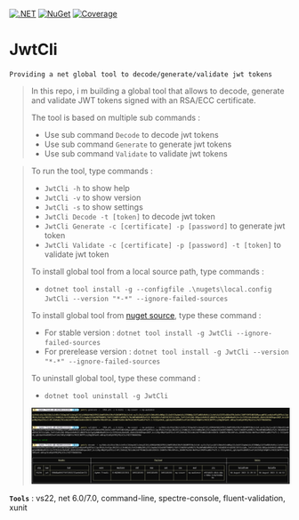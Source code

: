 [![.NET](https://github.com/aimenux/JwtCli/actions/workflows/ci.yml/badge.svg?branch=main)](https://github.com/aimenux/JwtCli/actions/workflows/ci.yml)
[![NuGet](https://img.shields.io/nuget/v/JwtCli)](https://www.nuget.org/packages/JwtCli/)
[![Coverage](https://sonarcloud.io/api/project_badges/measure?project=JwtCli-Key&metric=coverage)](https://sonarcloud.io/summary/new_code?id=JwtCli-Key)

# JwtCli
```
Providing a net global tool to decode/generate/validate jwt tokens
```

> In this repo, i m building a global tool that allows to decode, generate and validate JWT tokens signed with an RSA/ECC certificate.
>
> The tool is based on multiple sub commands :
> - Use sub command `Decode` to decode jwt tokens
> - Use sub command `Generate` to generate jwt tokens
> - Use sub command `Validate` to validate jwt tokens

>
> To run the tool, type commands :
> - `JwtCli -h` to show help
> - `JwtCli -v` to show version
> - `JwtCli -s` to show settings
> - `JwtCli Decode -t [token]` to decode jwt token
> - `JwtCli Generate -c [certificate] -p [password]` to generate jwt token
> - `JwtCli Validate -c [certificate] -p [password] -t [token]` to validate jwt token
>
>
> To install global tool from a local source path, type commands :
> - `dotnet tool install -g --configfile .\nugets\local.config JwtCli --version "*-*" --ignore-failed-sources`
>
> To install global tool from [nuget source](https://www.nuget.org/packages/JwtCli), type these command :
> - For stable version : `dotnet tool install -g JwtCli --ignore-failed-sources`
> - For prerelease version : `dotnet tool install -g JwtCli --version "*-*" --ignore-failed-sources`
>
> To uninstall global tool, type these command :
> - `dotnet tool uninstall -g JwtCli`
>
> 
> ![JwtCli](Screenshots/JwtCli.png)
>

**`Tools`** : vs22, net 6.0/7.0, command-line, spectre-console, fluent-validation, xunit